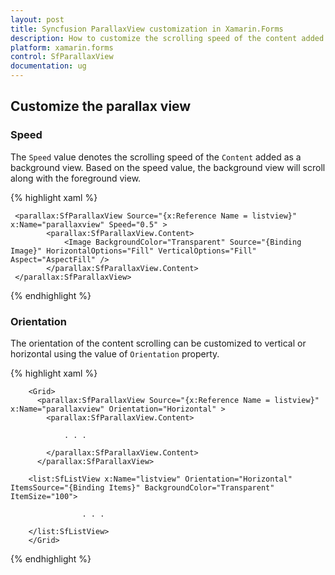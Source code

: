 ```yaml
---
layout: post
title: Syncfusion ParallaxView customization in Xamarin.Forms
description: How to customize the scrolling speed of the content added as a background view and content orientation.
platform: xamarin.forms
control: SfParallaxView
documentation: ug
---
```


## Customize the parallax view

### Speed

The `Speed` value denotes the scrolling speed of the `Content` added as a background view. Based on the speed value, the background view will scroll along with the foreground view.

{% highlight xaml %}

     <parallax:SfParallaxView Source="{x:Reference Name = listview}" x:Name="parallaxview" Speed="0.5" >
            <parallax:SfParallaxView.Content>
                <Image BackgroundColor="Transparent" Source="{Binding Image}" HorizontalOptions="Fill" VerticalOptions="Fill" Aspect="AspectFill" />
            </parallax:SfParallaxView.Content>
     </parallax:SfParallaxView>

{% endhighlight %}

### Orientation 

The orientation of the content scrolling can be customized to vertical or horizontal using the value of `Orientation` property.

{% highlight xaml %}

        <Grid>
          <parallax:SfParallaxView Source="{x:Reference Name = listview}" x:Name="parallaxview" Orientation="Horizontal" >
            <parallax:SfParallaxView.Content>
               
                . . .

            </parallax:SfParallaxView.Content>
          </parallax:SfParallaxView>
     
        <list:SfListView x:Name="listview" Orientation="Horizontal" ItemsSource="{Binding Items}" BackgroundColor="Transparent" ItemSize="100">
               
                    . . .

        </list:SfListView>
        </Grid>
        
{% endhighlight %}